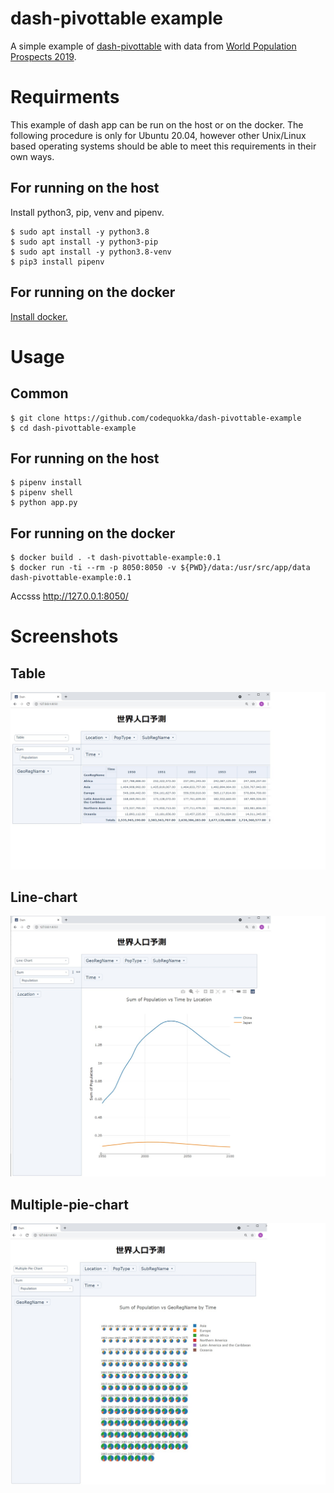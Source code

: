# dash-pivottable example

A simple example of [dash-pivottable](https://github.com/plotly/dash-pivottable) with 
data from [World Population Prospects 2019](https://population.un.org/wpp2019/Download/Standard/Population/).

# Requirments
This example of dash app can be run on the host or on the docker.
The following procedure is only for Ubuntu 20.04, however other Unix/Linux based operating systems should be able to meet this requirements in their own ways.

## For running on the host
Install python3, pip, venv and pipenv.
```cosole
$ sudo apt install -y python3.8
$ sudo apt install -y python3-pip
$ sudo apt install -y python3.8-venv
$ pip3 install pipenv
```

## For running on the docker
[Install docker.](https://docs.docker.com/engine/install/ubuntu/)

# Usage
## Common
```cosole
$ git clone https://github.com/codequokka/dash-pivottable-example
$ cd dash-pivottable-example
```

## For running on the host
```cosole
$ pipenv install
$ pipenv shell
$ python app.py
```

## For running on the docker
```cosole
$ docker build . -t dash-pivottable-example:0.1
$ docker run -ti --rm -p 8050:8050 -v ${PWD}/data:/usr/src/app/data dash-pivottable-example:0.1
```

Accsss http://127.0.0.1:8050/

# Screenshots
## Table
![table](/docs/images/table.jpg)

## Line-chart
![table](/docs/images/line-chart.jpg)

## Multiple-pie-chart
![table](/docs/images/multiple-pie-chart.jpg)